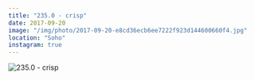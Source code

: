 ```yaml
---
title: "235.0 - crisp"
date: 2017-09-20
image: "/img/photo/2017-09-20-e8cd36ecb6ee7222f923d144600660f4.jpg"
location: "Soho"
instagram: true
---
```


![235.0 - crisp](/img/photo/2017-09-20-e8cd36ecb6ee7222f923d144600660f4.jpg)
